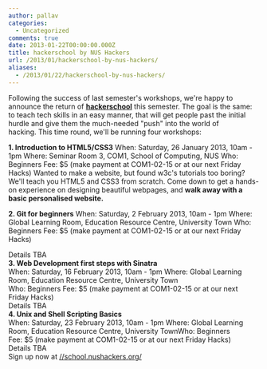 ```yaml
---
author: pallav
categories:
  - Uncategorized
comments: true
date: 2013-01-22T00:00:00.000Z
title: hackerschool by NUS Hackers
url: /2013/01/hackerschool-by-nus-hackers/
aliases:
  - /2013/01/22/hackerschool-by-nus-hackers/
---
```


Following the success of last semester's workshops, we're happy to announce the return of <a title="hackerschool" href="//school.nushackers.org"><b>hackerschool</b></a> this semester. The goal is the same: to teach tech skills in an easy manner, that will get people past the initial hurdle and give them the much-needed "push" into the world of hacking. This time round, we'll be running four workshops:
<div></div>
<div><b>1. Introduction to HTML5/CSS3</b>
When: Saturday, 26 January 2013, 10am - 1pm
Where: Seminar Room 3, COM1, School of Computing, NUS
Who: Beginners
Fee: $5 (make payment at COM1-02-15 or at our next Friday Hacks)
Wanted to make a website, but found w3c's tutorials too boring? We'll teach you HTML5 and CSS3 from scratch. Come down to get a hands-on experience on designing beautiful webpages, and <b>walk away with a basic personalised website.</b>

<b>2. Git for beginners</b>
When: Saturday, 2 February 2013, 10am - 1pm
Where: Global Learning Room, Education Resource Centre, University Town
Who: Beginners
Fee: $5 (make payment at COM1-02-15 or at our next Friday Hacks)</div>
<div>Details TBA</div>
<div>
<div><b>
3. Web Development first steps with Sinatra</b></div>
<div>When: Saturday, 16 February 2013, 10am - 1pm
Where: Global Learning Room, Education Resource Centre, University Town</div>
<div>Who: Beginners
Fee: $5 (make payment at COM1-02-15 or at our next Friday Hacks)</div>
<div>Details TBA</div>
<div><b>
4. Unix and Shell Scripting Basics</b></div>
<div>When: Saturday, 23 February 2013, 10am - 1pm
Where: Global Learning Room, Education Resource Centre, University TownWho: Beginners</div>
<div>Fee: $5 (make payment at COM1-02-15 or at our next Friday Hacks)</div>
<div>Details TBA</div>
<div></div>
</div>
<div>Sign up now at <a href="//school.nushackers.org/" target="_blank">//school.nushackers.<wbr />org/</a></div>

